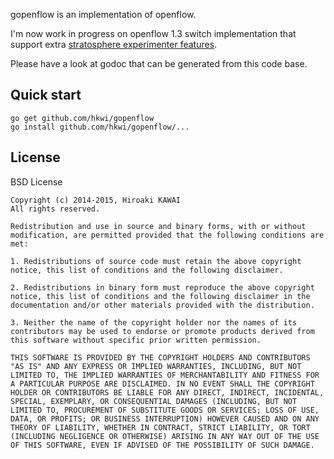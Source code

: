 gopenflow is an implementation of openflow.

I'm now work in progress on openflow 1.3 switch implementation that support extra [stratosphere experimenter features](../../blob/master/ofp4_str_exp.md).

Please have a look at godoc that can be generated from this code base.

Quick start
-----------
```
go get github.com/hkwi/gopenflow
go install github.com/hkwi/gopenflow/...
```

License
-------
BSD License

```
Copyright (c) 2014-2015, Hiroaki KAWAI
All rights reserved.

Redistribution and use in source and binary forms, with or without modification, are permitted provided that the following conditions are met:

1. Redistributions of source code must retain the above copyright notice, this list of conditions and the following disclaimer.

2. Redistributions in binary form must reproduce the above copyright notice, this list of conditions and the following disclaimer in the documentation and/or other materials provided with the distribution.

3. Neither the name of the copyright holder nor the names of its contributors may be used to endorse or promote products derived from this software without specific prior written permission.

THIS SOFTWARE IS PROVIDED BY THE COPYRIGHT HOLDERS AND CONTRIBUTORS "AS IS" AND ANY EXPRESS OR IMPLIED WARRANTIES, INCLUDING, BUT NOT LIMITED TO, THE IMPLIED WARRANTIES OF MERCHANTABILITY AND FITNESS FOR A PARTICULAR PURPOSE ARE DISCLAIMED. IN NO EVENT SHALL THE COPYRIGHT HOLDER OR CONTRIBUTORS BE LIABLE FOR ANY DIRECT, INDIRECT, INCIDENTAL, SPECIAL, EXEMPLARY, OR CONSEQUENTIAL DAMAGES (INCLUDING, BUT NOT LIMITED TO, PROCUREMENT OF SUBSTITUTE GOODS OR SERVICES; LOSS OF USE, DATA, OR PROFITS; OR BUSINESS INTERRUPTION) HOWEVER CAUSED AND ON ANY THEORY OF LIABILITY, WHETHER IN CONTRACT, STRICT LIABILITY, OR TORT (INCLUDING NEGLIGENCE OR OTHERWISE) ARISING IN ANY WAY OUT OF THE USE OF THIS SOFTWARE, EVEN IF ADVISED OF THE POSSIBILITY OF SUCH DAMAGE.
```
